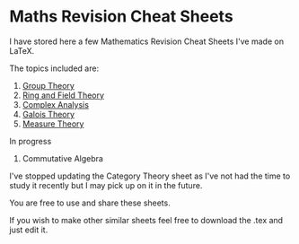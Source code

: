 # Maths Revision Cheat Sheets
I have stored here a few Mathematics Revision Cheat Sheets I've made on LaTeX.

The topics included are:
1. [Group Theory](Group%20Theory%20Cheat%20Sheet.pdf)
2. [Ring and Field Theory](Ring%20and%20Field%20Theory%20Cheat%20Sheet.pdf)
3. [Complex Analysis](Complex%20Analysis%20Cheat%20Sheet.pdf)
4. [Galois Theory](Galois%20Theory%20Cheat%20Sheet.pdf)
5. [Measure Theory](Measure%20Theory%20Cheat%20Sheet.pdf)

In progress
1. Commutative Algebra

I've stopped updating the Category Theory sheet as I've not had the time to study it recently but I may pick up on it in the future.

You are free to use and share these sheets.

If you wish to make other similar sheets feel free to download the .tex and just edit it.
